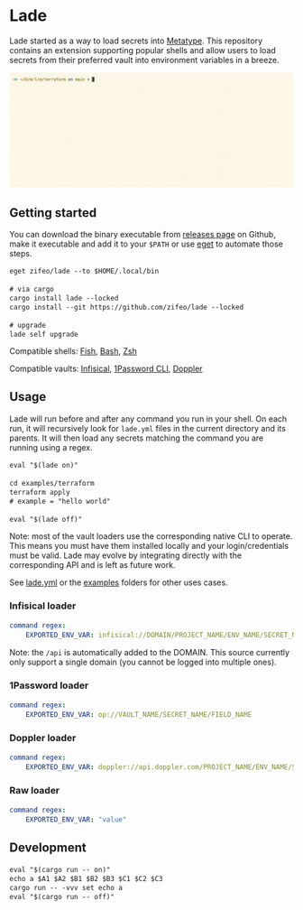 # Lade

Lade started as a way to load secrets into
[Metatype](https://github.com/metatypedev/metatype). This repository contains an
extension supporting popular shells and allow users to load secrets from their
preferred vault into environment variables in a breeze.

![Demo](./examples/demo.gif)

## Getting started

You can download the binary executable from
[releases page](https://github.com/zifeo/lade/releases/) on Github, make it
executable and add it to your `$PATH` or use
[eget](https://github.com/zyedidia/eget) to automate those steps.

```
eget zifeo/lade --to $HOME/.local/bin

# via cargo
cargo install lade --locked
cargo install --git https://github.com/zifeo/lade --locked

# upgrade
lade self upgrade
```

Compatible shells: [Fish](https://fishshell.com),
[Bash](https://www.gnu.org/software/bash/), [Zsh](https://zsh.sourceforge.io)

Compatible vaults: [Infisical](https://infisical.com),
[1Password CLI](https://1password.com/downloads/command-line/),
[Doppler](https://www.doppler.com)

## Usage

Lade will run before and after any command you run in your shell. On each run,
it will recursively look for `lade.yml` files in the current directory and its
parents. It will then load any secrets matching the command you are running
using a regex.

```
eval "$(lade on)"

cd examples/terraform
terraform apply
# example = "hello world"

eval "$(lade off)"
```

Note: most of the vault loaders use the corresponding native CLI to operate.
This means you must have them installed locally and your login/credentials must
be valid. Lade may evolve by integrating directly with the corresponding API and
is left as future work.

See [lade.yml](lade.yml) or the [examples](./examples) folders for other uses
cases.

### Infisical loader

```yaml
command regex:
    EXPORTED_ENV_VAR: infisical://DOMAIN/PROJECT_NAME/ENV_NAME/SECRET_NAME
```

Note: the `/api` is automatically added to the DOMAIN. This source currently
only support a single domain (you cannot be logged into multiple ones).

### 1Password loader

```yaml
command regex:
    EXPORTED_ENV_VAR: op://VAULT_NAME/SECRET_NAME/FIELD_NAME
```

### Doppler loader

```yaml
command regex:
    EXPORTED_ENV_VAR: doppler://api.doppler.com/PROJECT_NAME/ENV_NAME/SECRET_NAME
```

### Raw loader

```yaml
command regex:
    EXPORTED_ENV_VAR: "value"
```

## Development

```
eval "$(cargo run -- on)"
echo a $A1 $A2 $B1 $B2 $B3 $C1 $C2 $C3
cargo run -- -vvv set echo a
eval "$(cargo run -- off)"
```
